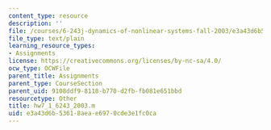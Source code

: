 ```yaml
---
content_type: resource
description: ''
file: /courses/6-243j-dynamics-of-nonlinear-systems-fall-2003/e3a43d6b53618aeae6970cde3e1fc0ca_hw7_1_6243_2003.m
file_type: text/plain
learning_resource_types:
- Assignments
license: https://creativecommons.org/licenses/by-nc-sa/4.0/
ocw_type: OCWFile
parent_title: Assignments
parent_type: CourseSection
parent_uid: 9108ddf9-8118-b770-d2fb-fb081e651bbd
resourcetype: Other
title: hw7_1_6243_2003.m
uid: e3a43d6b-5361-8aea-e697-0cde3e1fc0ca
---
```

